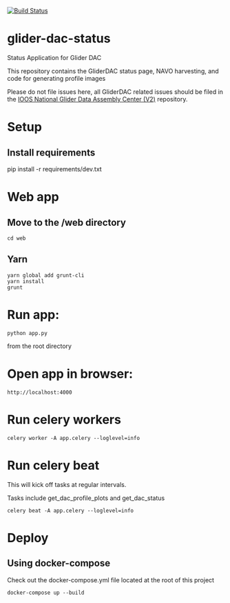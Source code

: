 [![Build Status](https://travis-ci.com/ioos/glider-dac-status.svg?branch=master)](https://travis-ci.com/ioos/glider-dac-status)

# glider-dac-status

Status Application for Glider DAC

This repository contains the GliderDAC status page, NAVO harvesting, and code for generating profile images

Please do not file issues here,  all GliderDAC related issues should be filed in the [IOOS National Glider Data Assembly Center (V2)](https://github.com/ioos/ioosngdac) repository.

# Setup
## Install requirements
pip install -r requirements/dev.txt

# Web app
## Move to the /web directory
```
cd web
```

## Yarn
```
yarn global add grunt-cli
yarn install
grunt
```

# Run app:
```
python app.py
```
from the root directory

# Open app in browser:
```
http://localhost:4000
```

# Run celery workers
```
celery worker -A app.celery --loglevel=info
```

# Run celery beat

This will kick off tasks at regular intervals.

Tasks include get_dac_profile_plots and get_dac_status
```
celery beat -A app.celery --loglevel=info

```

# Deploy
## Using docker-compose

Check out the docker-compose.yml file located at the root of this project
```
docker-compose up --build
```



